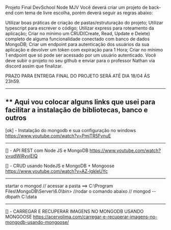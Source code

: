 Projeto Final DevSchool Node MJV
Você deverá criar um projeto de back-end com tema de livre escolha, porém deverá seguir as regras abaixo:

Utilizar boas práticas de criação de pastas/estruturação do projeto;
Utilizar typescript para escrever o código;
Utilizar express para roteamento da aplicação;
Criar no mínimo um CRUD(Create, Read, Update e Delete) completo de alguma funcionalidade conectado com banco de dados MongoDB;
Criar um endpoint para autenticação dos usuários da sua aplicação e devolver um token com expiração para 1 Hora;
Criar no mínimo 1 endpoint que só pode ser acessado por um usuário autenticado.
Você deve subir o projeto no seu github e enviar para o professor Nathan via discord assim que finalizar.

PRAZO PARA ENTREGA FINAL DO PROJETO SERÁ ATÉ DIA 18/04 ÁS 23h59.


-----------------------------------------------------------------------------------------------------
** Aqui vou colocar alguns links que usei para facilitar a instalação de bibliotecas, banco e outros
-----------------------------------------------------------------------------------------------------
[ok] - Instalação do mongodb e sua configuração no windows
https://www.youtube.com/watch?v=PmjTR5FvnuE

-----------------------------------------------------------------------------------------------------
[] - API REST com Node JS e MongoDB
https://www.youtube.com/watch?v=udWiRvvjElQ

[] - CRUD usando NodeJS e MongoDB + Mongoose
https://www.youtube.com/watch?v=AZ-lgkleUYc

-----------------------------------------------------------------------------------------------------
startar o mongod
// acessar a pasta ==>  C:\Program Files\MongoDB\Server\6.0\bin>
//rodar o comando abaixo
// mongod --dbpath C:\data

---------------------------------------------------------------------------
[] - CARREGAR E RECUPERAR IMAGENS NO MONGODB USANDO MONGOOSE
https://acervolima.com/carregar-e-recuperar-imagens-no-mongodb-usando-mongoose/






